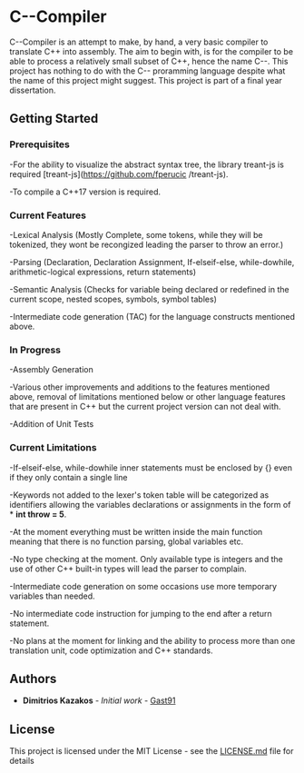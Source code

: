 # C--Compiler

C--Compiler is an attempt to make, by hand, a very basic compiler to translate C++ into assembly.
The aim to begin with, is for the compiler to be able to process a relatively small subset of C++, hence 
the name C--. This project has nothing to do with the C-- proramming language despite what the name of this project might suggest. This project is part of a final year dissertation.

## Getting Started


### Prerequisites

-For the ability to visualize the abstract syntax tree, the library treant-js is required [treant-js](https://github.com/fperucic     /treant-js).

-To compile a C++17 version is required.

### Current Features

-Lexical Analysis (Mostly Complete, some tokens, while they will be tokenized, they wont be recongized leading the parser to throw an error.)

-Parsing (Declaration, Declaration Assignment, If-elseif-else, while-dowhile, arithmetic-logical expressions, return statements)

-Semantic Analysis (Checks for variable being declared or redefined in the current scope, nested scopes, symbols, symbol tables)

-Intermediate code generation (TAC) for the language constructs mentioned above.

### In Progress

-Assembly Generation

-Various other improvements and additions to the features mentioned above, removal of limitations mentioned below or other language features that are present in C++ but the current project version can not deal with.

-Addition of Unit Tests

### Current Limitations

-If-elseif-else, while-dowhile inner statements must be enclosed by {} even if they only contain a single line

-Keywords not added to the lexer's token table will be categorized as identifiers allowing the variables declarations or assignments in the form of * **int throw = 5**.

-At the moment everything must be written inside the main function meaning that there is no function parsing, global variables etc.

-No type checking at the moment. Only available type is integers and the use of other C++ built-in types will lead the parser to complain.

-Intermediate code generation on some occasions use more temporary variables than needed.

-No intermediate code instruction for jumping to the end after a return statement.

-No plans at the moment for linking and the ability to process more than one translation unit, code optimization and C++ standards.

## Authors

* **Dimitrios Kazakos** - *Initial work* - [Gast91](https://github.com/Gast91)

## License

This project is licensed under the MIT License - see the [LICENSE.md](LICENSE.md) file for details
